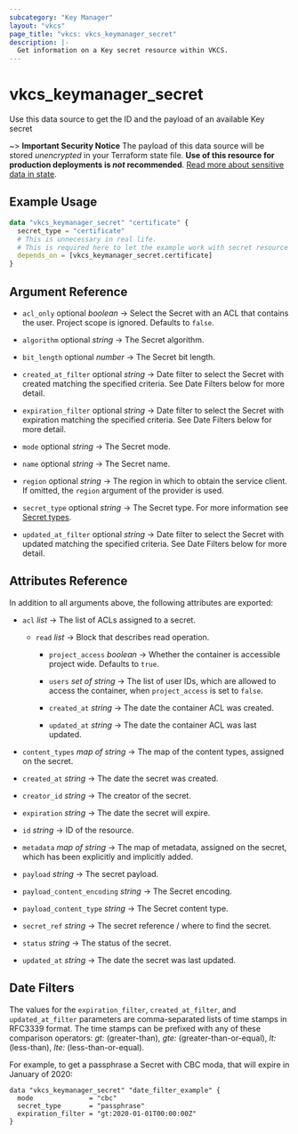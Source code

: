 ```yaml
---
subcategory: "Key Manager"
layout: "vkcs"
page_title: "vkcs: vkcs_keymanager_secret"
description: |-
  Get information on a Key secret resource within VKCS.
---
```


# vkcs_keymanager_secret

Use this data source to get the ID and the payload of an available Key secret

~> **Important Security Notice** The payload of this data source will be stored *unencrypted* in your Terraform state file. **Use of this resource for production deployments is *not* recommended**. [Read more about sensitive data in state](https://www.terraform.io/docs/language/state/sensitive-data.html).

## Example Usage

```terraform
data "vkcs_keymanager_secret" "certificate" {
  secret_type = "certificate"
  # This is unnecessary in real life.
  # This is required here to let the example work with secret resource example. 
  depends_on = [vkcs_keymanager_secret.certificate]
}
```

## Argument Reference
- `acl_only` optional *boolean* &rarr;  Select the Secret with an ACL that contains the user. Project scope is ignored. Defaults to `false`.

- `algorithm` optional *string* &rarr;  The Secret algorithm.

- `bit_length` optional *number* &rarr;  The Secret bit length.

- `created_at_filter` optional *string* &rarr;  Date filter to select the Secret with created matching the specified criteria. See Date Filters below for more detail.

- `expiration_filter` optional *string* &rarr;  Date filter to select the Secret with expiration matching the specified criteria. See Date Filters below for more detail.

- `mode` optional *string* &rarr;  The Secret mode.

- `name` optional *string* &rarr;  The Secret name.

- `region` optional *string* &rarr;  The region in which to obtain the service client. If omitted, the `region` argument of the provider is used.

- `secret_type` optional *string* &rarr;  The Secret type. For more information see [Secret types](https://docs.openstack.org/barbican/latest/api/reference/secret_types.html).

- `updated_at_filter` optional *string* &rarr;  Date filter to select the Secret with updated matching the specified criteria. See Date Filters below for more detail.


## Attributes Reference
In addition to all arguments above, the following attributes are exported:
- `acl`  *list* &rarr;  The list of ACLs assigned to a secret.
  - `read`  *list* &rarr;  Block that describes read operation.
    - `project_access` *boolean* &rarr;  Whether the container is accessible project wide. Defaults to `true`.

    - `users` *set of* *string* &rarr;  The list of user IDs, which are allowed to access the container, when `project_access` is set to `false`.

    - `created_at` *string* &rarr;  The date the container ACL was created.

    - `updated_at` *string* &rarr;  The date the container ACL was last updated.



- `content_types` *map of* *string* &rarr;  The map of the content types, assigned on the secret.

- `created_at` *string* &rarr;  The date the secret was created.

- `creator_id` *string* &rarr;  The creator of the secret.

- `expiration` *string* &rarr;  The date the secret will expire.

- `id` *string* &rarr;  ID of the resource.

- `metadata` *map of* *string* &rarr;  The map of metadata, assigned on the secret, which has been explicitly and implicitly added.

- `payload` *string* &rarr;  The secret payload.

- `payload_content_encoding` *string* &rarr;  The Secret encoding.

- `payload_content_type` *string* &rarr;  The Secret content type.

- `secret_ref` *string* &rarr;  The secret reference / where to find the secret.

- `status` *string* &rarr;  The status of the secret.

- `updated_at` *string* &rarr;  The date the secret was last updated.



## Date Filters

The values for the `expiration_filter`, `created_at_filter`, and
`updated_at_filter` parameters are comma-separated lists of time stamps in
RFC3339 format. The time stamps can be prefixed with any of these comparison
operators: *gt:* (greater-than), *gte:* (greater-than-or-equal), *lt:*
(less-than), *lte:* (less-than-or-equal).

For example, to get a passphrase a Secret with CBC moda, that will expire in
January of 2020:

```hcl
data "vkcs_keymanager_secret" "date_filter_example" {
  mode              = "cbc"
  secret_type       = "passphrase"
  expiration_filter = "gt:2020-01-01T00:00:00Z"
}
```
